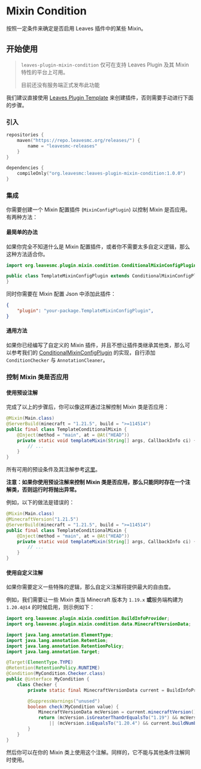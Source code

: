 # Mixin Condition

按照一定条件来确定是否启用 Leaves 插件中的某些 Mixin。

## 开始使用

> `leaves-plugin-mixin-condition` 仅可在支持 Leaves Plugin 及其 Mixin 特性的平台上可用。
>
> 目前还没有服务端正式发布此功能

我们建议直接使用 [Leaves Plugin Template](https://github.com/LeavesMC/leaves-plugin-template) 来创建插件，否则需要手动进行下面的步骤。

### 引入

```kts
repositories {
    maven("https://repo.leavesmc.org/releases/") {
        name = "leavesmc-releases"
    }
}

dependencies {
    compileOnly("org.leavesmc:leaves-plugin-mixin-condition:1.0.0")
}
```

### 集成

你需要创建一个 Mixin 配置插件 (`MixinConfigPlugin`) 以控制 Mixin 是否应用。有两种方法：

#### 最简单的办法

如果你完全不知道什么是 Mixin 配置插件，或者你不需要太多自定义逻辑，那么这种方法适合你。

```java
import org.leavesmc.plugin.mixin.condition.ConditionalMixinConfigPlugin;

public class TemplateMixinConfigPlugin extends ConditionalMixinConfigPlugin {
}
```

同时你需要在 Mixin 配置 Json 中添加此插件：

```json lines
{
    "plugin": "your-package.TemplateMixinConfigPlugin",
}
```

#### 通用方法

如果你已经编写了自定义的 Mixin 插件，并且不想让插件类继承其他类，那么可以参考我们的 [ConditionalMixinConfigPlugin](src/main/java/org/leavesmc/plugin/mixin/condition/ConditionalMixinConfigPlugin.java) 
的实现，自行添加 `ConditionChecker` 与 `AnnotationCleaner`。

### 控制 Mixin 类是否应用

#### 使用预设注解

完成了以上的步骤后，你可以像这样通过注解控制 Mixin 类是否应用：
```java
@Mixin(Main.class)
@ServerBuild(minecraft = "1.21.5", build = ">=114514")
public final class TemplateConditionalMixin {
    @Inject(method = "main", at = @At("HEAD"))
    private static void templateMixin(String[] args, CallbackInfo ci) {
        // ...
    }
}
```
所有可用的预设条件及其注解参考[这里](preset-conditions.md)。

**注意：如果你使用预设注解来控制 Mixin 类是否应用，那么只能同时存在一个注解类，否则运行时将抛出异常。**

例如，以下的做法是错误的：
```java
@Mixin(Main.class)
@MinecraftVersion("1.21.5")
@ServerBuild(minecraft = "1.21.5", build = ">=114514")
public final class TemplateConditionalMixin {
    @Inject(method = "main", at = @At("HEAD"))
    private static void templateMixin(String[] args, CallbackInfo ci) {
        // ...
    }
}
```

#### 使用自定义注解

如果你需要定义一些特殊的逻辑，那么自定义注解将提供最大的自由度。

例如，我们需要让一些 Mixin 类当 Minecraft 版本为 `1.19.x` **或**服务端构建为 `1.20.4@14` 的时候启用，则示例如下：
```java
import org.leavesmc.plugin.mixin.condition.BuildInfoProvider;
import org.leavesmc.plugin.mixin.condition.data.MinecraftVersionData;

import java.lang.annotation.ElementType;
import java.lang.annotation.Retention;
import java.lang.annotation.RetentionPolicy;
import java.lang.annotation.Target;

@Target(ElementType.TYPE)
@Retention(RetentionPolicy.RUNTIME)
@Condition(MyCondition.Checker.class)
public @interface MyCondition {
    class Checker {
        private static final MinecraftVersionData current = BuildInfoProvider.INSTANCE.getBuildInfo();

        @SuppressWarnings("unused")
        boolean check(MyCondition value) {
            MinecraftVersionData mcVersion = current.minecraftVersion();
            return (mcVersion.isGreaterThanOrEqualsTo("1.19") && mcVersion.isLessThan("1.20"))
                || (mcVersion.isEqualsTo("1.20.4") && current.buildNumber() == 14);
        }
    }
}
```
然后你可以在你的 Mixin 类上使用这个注解。同样的，它不能与其他条件注解同时使用。